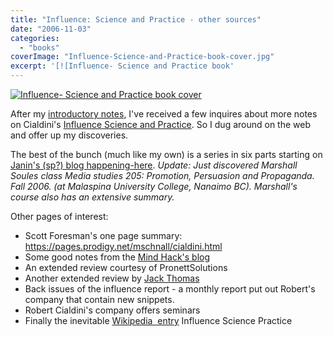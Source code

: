```yaml
---
title: "Influence: Science and Practice - other sources"
date: "2006-11-03"
categories: 
  - "books"
coverImage: "Influence-Science-and-Practice-book-cover.jpg"
excerpt: '[![Influence- Science and Practice book'
---
```


[![Influence- Science and Practice book cover](src/content/blog/influence_scien/images/Influence-Science-and-Practice-book-cover.jpg)](https://www.amazon.com/gp/product/0321011473/&tag=notesfromatoo-20)

After my [introductory notes](/blog/influence_why_a), I've received a few inquires about more notes on Cialdini's [Influence Science and Practice](https://www.amazon.com/gp/product/0321011473/&tag=notesfromatoo-20). So I dug around on the web and offer up my discoveries.

The best of the bunch (much like my own) is a series in six parts starting on [Janin's (sp?) blog happening-here](https://happening-here.blogspot.com/2006/01/surrounded-by-weapons-of-influence.html). _Update: Just discovered Marshall Soules class Media studies 205: Promotion, Persuasion and Propaganda. Fall 2006. (at Malaspina University College, Nanaimo BC). Marshall's course also has an extensive summary._

Other pages of interest:

- Scott Foresman's one page summary: https://pages.prodigy.net/mschnall/cialdini.html
- Some good notes from the [Mind Hack's blog](https://www.mindhacks.com/blog/2006/02/influence_by_robert)
- An extended review courtesy of PronettSolutions
- Another extended review by [Jack Thomas](https://jackthomas.livejournal.com/104831.html)
- Back issues of the influence report - a monthly report put out Robert's company that contain new snippets.
- Robert Cialdini's company offers seminars
- Finally the inevitable [Wikipedia  entry](https://en.wikipedia.org/wiki/Influence_Science_and_Practice) Influence Science Practice
